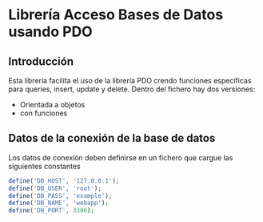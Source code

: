 # Librería Acceso Bases de Datos usando PDO
## Introducción
Esta librería facilita el uso de la librería PDO crendo funciones específicas para queries, insert, update y delete.
Dentro del fichero hay dos versiones:
- Orientada a objetos
- con funciones
## Datos de la conexión de la base de datos
Los datos de conexión deben definirse en un fichero que cargue las siguientes constantes
```php
define('DB_HOST', '127.0.0.1');
define('DB_USER', 'root');
define('DB_PASS', 'example');
define('DB_NAME', 'webapp');
define('DB_PORT', 3306);
```
